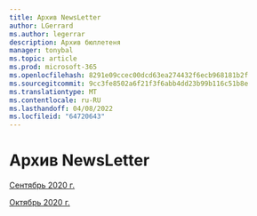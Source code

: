 ```yaml
---
title: Архив NewsLetter
author: LGerrard
ms.author: legerrar
description: Архив бюллетеня
manager: tonybal
ms.topic: article
ms.prod: microsoft-365
ms.openlocfilehash: 8291e09ccec00dcd63ea274432f6ecb968181b2f
ms.sourcegitcommit: 9cc3fe8502a6f21f3f6abb4dd23b99b116c51b8e
ms.translationtype: MT
ms.contentlocale: ru-RU
ms.lasthandoff: 04/08/2022
ms.locfileid: "64720643"
---
```

# <a name="newsletter-archive"></a>Архив NewsLetter

[Сентябрь 2020 г.](https://github.com/MicrosoftDocs/OfficeDocs-AppCompliance-pr/blob/master/Apps/docs/September%202020.md)

[Октябрь 2020 г.](https://github.com/MicrosoftDocs/OfficeDocs-AppCompliance-pr/blob/master/Apps/docs/October%202020.md)
